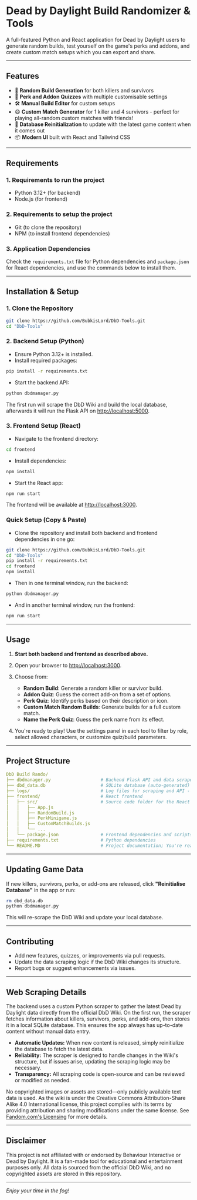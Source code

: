 # Dead by Daylight Build Randomizer & Tools

A full-featured Python and React application for Dead by Daylight users to generate random builds, test yourself on the game's perks and addons, and create custom match setups which you can export and share.

---

## Features

- 🎲 **Random Build Generation** for both killers and survivors
- 🧩 **Perk and Addon Quizzes** with multiple customisable settings
- 🛠️ **Manual Build Editor** for custom setups
- 😄 **Custom Match Generator** for 1 killer and 4 survivors - perfect for playing all-random custom matches with friends!
- 🔄 **Database Reinitialization** to update with the latest game content when it comes out
- 📦 **Modern UI** built with React and Tailwind CSS

---

## Requirements

### 1. Requirements to run the project

- Python 3.12+ (for backend)
- Node.js (for frontend)

### 2. Requirements to setup the project

- Git (to clone the repository)
- NPM (to install frontend dependencies)

### 3. Application Dependencies

Check the `requirements.txt` file for Python dependencies and `package.json` for React dependencies, and use the commands below to install them.

---

## Installation & Setup

### 1. Clone the Repository

```bash
git clone https://github.com/BubkisLord/DbD-Tools.git
cd "DbD-Tools"
```

### 2. Backend Setup (Python)

- Ensure Python 3.12+ is installed.
- Install required packages:

```bash
pip install -r requirements.txt
```

- Start the backend API:

```bash
python dbdmanager.py
```

The first run will scrape the DbD Wiki and build the local database, afterwards it will run the Flask API on [http://localhost:5000](http://localhost:5000).

### 3. Frontend Setup (React)

- Navigate to the frontend directory:

```bash
cd frontend
```

- Install dependencies:

```bash
npm install
```

- Start the React app:

```bash
npm run start
```

The frontend will be available at [http://localhost:3000](http://localhost:3000).

### Quick Setup (Copy & Paste)

- Clone the repository and install both backend and frontend dependencies in one go:

```bash
git clone https://github.com/BubkisLord/DbD-Tools.git
cd "DbD-Tools"
pip install -r requirements.txt
cd frontend
npm install
```

- Then in one terminal window, run the backend:

```bash
python dbdmanager.py
```

- And in another terminal window, run the frontend:

```bash
npm run start
```

---

## Usage

1. **Start both backend and frontend as described above.**
2. Open your browser to [http://localhost:3000](http://localhost:3000).
3. Choose from:
   - **Random Build**: Generate a random killer or survivor build.
   - **Addon Quiz**: Guess the correct add-on from a set of options.
   - **Perk Quiz**: Identify perks based on their description or icon.
   - **Custom Match Random Builds**: Generate builds for a full custom match.
   - **Name the Perk Quiz**: Guess the perk name from its effect.

4. You're ready to play! Use the settings panel in each tool to filter by role, select allowed characters, or customize quiz/build parameters.

---

## Project Structure

```yaml
DbD Build Rando/
├── dbdmanager.py                   # Backend Flask API and data scraper
├── dbd_data.db                     # SQLite database (auto-generated)
├── logs/                           # Log files for scraping and API - If debugging is on.
├── frontend/                       # React frontend
│   ├── src/                        # Source code folder for the React app
│   │   ├── App.js
│   │   ├── RandomBuild.js
│   │   ├── PerkMinigame.js
│   │   ├── CustomMatchBuilds.js
│   │   └── ...
│   └── package.json                # Frontend dependencies and scripts
├── requirements.txt                # Python dependencies
└── README.MD                       # Project documentation; You're reading it now!
```

---

## Updating Game Data

If new killers, survivors, perks, or add-ons are released, click **"Reinitialise Database"** in the app or run:

```bash
rm dbd_data.db
python dbdmanager.py
```

This will re-scrape the DbD Wiki and update your local database.

---

## Contributing

- Add new features, quizzes, or improvements via pull requests.
- Update the data scraping logic if the DbD Wiki changes its structure.
- Report bugs or suggest enhancements via issues.

---

## Web Scraping Details

The backend uses a custom Python scraper to gather the latest Dead by Daylight data directly from the official DbD Wiki. On the first run, the scraper fetches information about killers, survivors, perks, and add-ons, then stores it in a local SQLite database. This ensures the app always has up-to-date content without manual data entry.

- **Automatic Updates:** When new content is released, simply reinitialize the database to fetch the latest data.
- **Reliability:** The scraper is designed to handle changes in the Wiki's structure, but if issues arise, updating the scraping logic may be necessary.
- **Transparency:** All scraping code is open-source and can be reviewed or modified as needed.

No copyrighted images or assets are stored—only publicly available text data is used. As the wiki is under the Creative Commons Attribution-Share Alike 4.0 International license, this project complies with its terms by providing attribution and sharing modifications under the same license. See [Fandom.com's Licensing](https://www.fandom.com/licensing) for more details.

---

## Disclaimer

This project is not affiliated with or endorsed by Behaviour Interactive or Dead by Daylight. It is a fan-made tool for educational and entertainment purposes only. All data is sourced from the official DbD Wiki, and no copyrighted assets are stored in this repository.

---

*Enjoy your time in the fog!*
